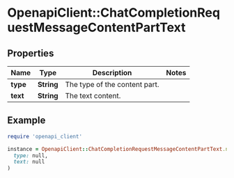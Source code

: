 # OpenapiClient::ChatCompletionRequestMessageContentPartText

## Properties

| Name | Type | Description | Notes |
| ---- | ---- | ----------- | ----- |
| **type** | **String** | The type of the content part. |  |
| **text** | **String** | The text content. |  |

## Example

```ruby
require 'openapi_client'

instance = OpenapiClient::ChatCompletionRequestMessageContentPartText.new(
  type: null,
  text: null
)
```

